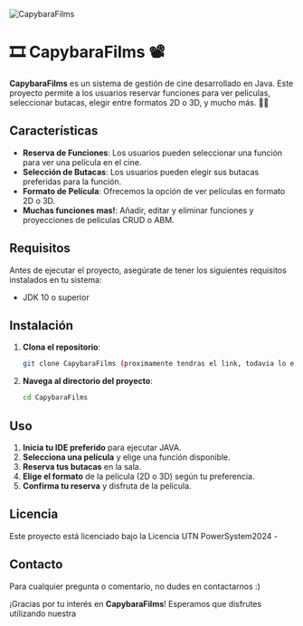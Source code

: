 ![CapybaraFilms](https://github.com/user-attachments/assets/b47fe333-65d4-4051-885b-0221cbda8e28)


# 🎞️ CapybaraFilms 📽️

**CapybaraFilms** es un sistema de gestión de cine desarrollado en Java. Este proyecto permite a los usuarios reservar funciones para ver películas, seleccionar butacas, elegir entre formatos 2D o 3D, y mucho más. 🎥🍿

## Características

- **Reserva de Funciones**: Los usuarios pueden seleccionar una función para ver una película en el cine.
- **Selección de Butacas**: Los usuarios pueden elegir sus butacas preferidas para la función.
- **Formato de Película**: Ofrecemos la opción de ver películas en formato 2D o 3D.
- **Muchas funciones mas!**: Añadir, editar y eliminar funciones y proyecciones de películas CRUD o ABM.

## Requisitos

Antes de ejecutar el proyecto, asegúrate de tener los siguientes requisitos instalados en tu sistema:

- JDK 10 o superior

## Instalación

1. **Clona el repositorio**:

    ```bash
    git clone CapybaraFilms (proximamente tendras el link, todavia lo estamos desarrollando)
    ```

2. **Navega al directorio del proyecto**:

    ```bash
    cd CapybaraFilms
    ```


## Uso

1. **Inicia tu IDE preferido** para ejecutar JAVA.
2. **Selecciona una película** y elige una función disponible.
3. **Reserva tus butacas** en la sala.
4. **Elige el formato** de la película (2D o 3D) según tu preferencia.
5. **Confirma tu reserva** y disfruta de la película.

## Licencia

Este proyecto está licenciado bajo la Licencia UTN PowerSystem2024 - 

## Contacto

Para cualquier pregunta o comentario, no dudes en contactarnos :)

¡Gracias por tu interés en **CapybaraFilms**! Esperamos que disfrutes utilizando nuestra 
